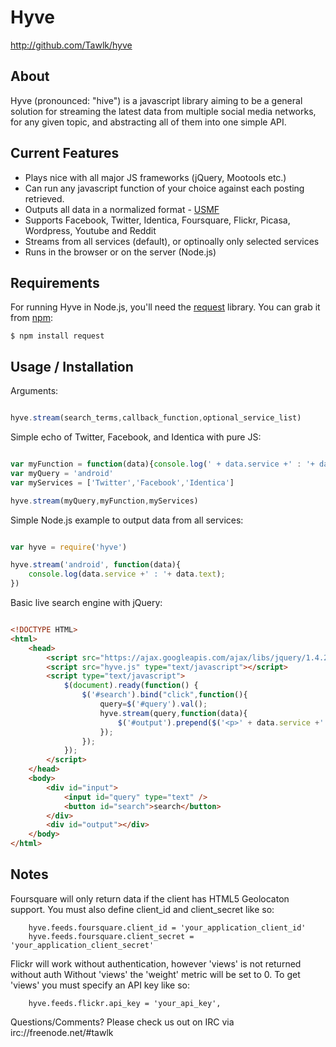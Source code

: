 # Hyve #

  <http://github.com/Tawlk/hyve>


## About ##

  Hyve (pronounced: "hive") is a javascript library aiming to be a general
  solution for streaming the latest data from multiple social media networks,
  for any given topic, and abstracting all of them into one simple API.


## Current Features ##

  * Plays nice with all major JS frameworks (jQuery, Mootools etc.)
  * Can run any javascript function of your choice against each posting retrieved.
  * Outputs all data in a normalized format - [USMF][]
  * Supports Facebook, Twitter, Identica, Foursquare, Flickr, Picasa, Wordpress, Youtube and Reddit
  * Streams from all services (default), or optinoally only selected services
  * Runs in the browser or on the server (Node.js)

[USMF]: https://github.com/Tawlk/hyve/wiki/Unified-Social-Media-Format-(USMF)


## Requirements ##

For running Hyve in Node.js, you'll need the [request][] library. You can grab
it from [npm][]:

    $ npm install request

[request]: https://github.com/mikeal/request
[npm]:     http://npmjs.org


## Usage / Installation ##

Arguments:

```javascript

hyve.stream(search_terms,callback_function,optional_service_list)

```

Simple echo of Twitter, Facebook, and Identica with pure JS:

```javascript

var myFunction = function(data){console.log(' + data.service +' : '+ data.text  +')}
var myQuery = 'android'
var myServices = ['Twitter','Facebook','Identica']

hyve.stream(myQuery,myFunction,myServices)

```

Simple Node.js example to output data from all services:

```javascript

var hyve = require('hyve')

hyve.stream('android', function(data){
    console.log(data.service +' : '+ data.text);
})

```

Basic live search engine with jQuery:

```html

<!DOCTYPE HTML>
<html>
    <head>
        <script src="https://ajax.googleapis.com/ajax/libs/jquery/1.4.2/jquery.min.js"></script>
        <script src="hyve.js" type="text/javascript"></script>
        <script type="text/javascript">
            $(document).ready(function() {
                $('#search').bind("click",function(){
                    query=$('#query').val();
                    hyve.stream(query,function(data){
                        $('#output').prepend($('<p>' + data.service +' : '+ data.text  +'</p>'))
                    });
                });
            });
        </script>
    </head>
    <body>
        <div id="input">
            <input id="query" type="text" />
            <button id="search">search</button>
        </div>
        <div id="output"></div>
    </body>
</html>

```

## Notes ##

  Foursquare will only return data if the client has HTML5 Geolocaton support.
  You must also define client_id and client_secret like so:

        hyve.feeds.foursquare.client_id = 'your_application_client_id'
        hyve.feeds.foursquare.client_secret = 'your_application_client_secret'

  Flickr will work without authentication, however 'views' is not returned without auth
  Without 'views' the 'weight' metric will be set to 0.
  To get 'views' you must specify an API key like so:

        hyve.feeds.flickr.api_key = 'your_api_key',

  Questions/Comments? Please check us out on IRC via irc://freenode.net/#tawlk

